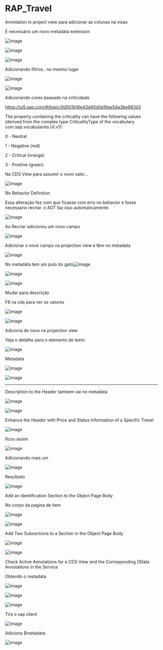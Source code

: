 # RAP_Travel
Annotation in project view para adicionar as colunas na visao

É necessário um novo metadata extension

![image](https://github.com/user-attachments/assets/f14f3b18-ae54-4a68-b50f-b89107a7f8a2)

![image](https://github.com/user-attachments/assets/3b8aad74-68ef-437a-bb00-273d68c89483)

![image](https://github.com/user-attachments/assets/0fe5bd17-b013-449c-aec7-b319a14aacd2)

Adicionando filtros.. no mesmo lugar

![image](https://github.com/user-attachments/assets/28f5aad7-2806-4980-99c2-d0c7191c5f9c)

![image](https://github.com/user-attachments/assets/546a50cb-7f85-4810-b482-1e0cb38161b3)

Adicionando cores baseado na criticidade

https://ui5.sap.com/#/topic/0d501b16e43d45d0a19ae54a3be883d3

 The property containing the criticality can have the following values (derived from the complex type CriticalityType of the vocabulary com.sap.vocabularies.UI.v1):

0 - Neutral

1 - Negative (red)

2 - Critical (orange)

3 - Positive (green)

Na CDS View para assumir o novo valor...

![image](https://github.com/user-attachments/assets/0d6f6540-5dc3-411c-9ed4-d689ac0d5a42)

No Behavior Definition

Essa alteração fez com que ficasse com erro no behavior e fosse necessario recriar. o ADT faz isso automaticamente.

![image](https://github.com/user-attachments/assets/4e03909a-5184-489b-8f41-64501f790355)

Ao Recriar adicionou um novo campo

![image](https://github.com/user-attachments/assets/c91cb807-ce76-4e37-9451-50afbe7ea5d5)

Adicionar o novo campo na projection view e tbm no metadata

![image](https://github.com/user-attachments/assets/2f1a4ff7-d153-46e1-b1e2-d4b0dc81122a)

No metadata tem um pulo do gato![image](https://github.com/user-attachments/assets/db6bf552-c637-41c9-8dea-751e3f5e6f32)

![image](https://github.com/user-attachments/assets/21c7eb04-04b9-4996-8f7f-fe0758f28acd)

![image](https://github.com/user-attachments/assets/3152ef82-a460-4ace-90df-b82e6f4afa0e)

Mudar para descrição

F8 na cds para ver os valores

![image](https://github.com/user-attachments/assets/a3787754-11e9-41a0-89db-7de81d291558)

![image](https://github.com/user-attachments/assets/00b6ae34-bb52-4be7-8161-51abd6192948)

Adiciona de novo na projection view

Veja o detalhe para o elemento de texto

![image](https://github.com/user-attachments/assets/d29480d4-c345-4ff3-9152-a2fb3ccfadf6)

Metadata

![image](https://github.com/user-attachments/assets/27d735c4-aef1-45fe-9d33-c3cadc89816b)

![image](https://github.com/user-attachments/assets/7d05b03d-fe97-4146-b48e-e42127b3bb05)

---
Description to the Header tambem vai no metadata

![image](https://github.com/user-attachments/assets/c53d5ed9-d922-4617-aae6-5fabb14d8a5a)

![image](https://github.com/user-attachments/assets/f7e76d9f-84f9-456c-a913-f41cb150dee8)

Enhance the Header with Price and Status Information of a Specific Travel

![image](https://github.com/user-attachments/assets/d8d3184d-a1ef-436b-9d2b-11e5b110ac41)

ficou assim

![image](https://github.com/user-attachments/assets/f87f136c-a7de-405d-98d0-8fb11c3d2cbb)

Adicionando mais um

![image](https://github.com/user-attachments/assets/72430746-8021-4dc0-bcd9-786752d28cd8)

Resultado

![image](https://github.com/user-attachments/assets/eb92f8fc-d082-4b4f-a9cb-04451926a72b)

Add an Identification Section to the Object Page Body

No corpo da pagina de item

![image](https://github.com/user-attachments/assets/7011cb43-a37b-4590-a7bb-2040f27fd2c2)

![image](https://github.com/user-attachments/assets/943ba133-5982-41e0-949a-dae23986304c)

Add Two Subsections to a Section in the Object Page Body

![image](https://github.com/user-attachments/assets/b23690d3-d4d4-4f93-8b9f-0ea51bd9cd25)

![image](https://github.com/user-attachments/assets/2d7dfbb8-e293-4719-99d9-139dfc3fc553)


Check Active Annotations for a CDS View and the Corresponding OData Annotations in the Service

Obtendo o metadata

![image](https://github.com/user-attachments/assets/58f9ef79-4d17-4261-9021-2ce66ceefd51)

![image](https://github.com/user-attachments/assets/254cc5aa-e383-4ed8-9846-2eb98684df35)

![image](https://github.com/user-attachments/assets/d760a13d-5f31-490f-a109-5f52b8fdb85e)

Tira o sap client

![image](https://github.com/user-attachments/assets/c53b18b9-c9af-4c31-827e-06b928260f75)

Adiciona $metadata

![image](https://github.com/user-attachments/assets/1a45b7ca-1c7c-4fb1-82f7-86002dd8c3d3)














